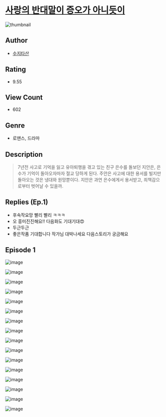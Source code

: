 # [사랑의 반대말이 증오가 아니듯이](https://comic.naver.com/challenge/list?titleId=810109)
![thumbnail](https://image-comic.pstatic.net/user_contents_data/challenge_comic/2023/05/24/360103/upload_3616446809430385715_480x623.jpeg)

## Author
- [수지타산](https://comic.naver.com/artistTitle?id=360103)

## Rating
- 9.55

## View Count
- 602

## Genre
- 로맨스, 드라마

## Description
> 7년전 사고로 기억을 잃고 유아퇴행을 겪고 있는 친구 은수를 돌보던 지안은, 은수가 기억이 돌아오자마자 절교 당하게 된다. 주안은 사고에 대한 용서를 빌지만 돌아오는 것은 냉대와 원망뿐이다. 지안은 과연 은수에게서 용서받고, 죄책감으로부터 벗어날 수 있을까.

## Replies (Ep.1)
- 후속작요망 빨리 빨리 ㅋㅋㅋ
- 오 흥미진진해요!! 다음화도 기대기대😍
- 두근두근
- 좋은작품 기대합니다 작가님 대박나세요 다음스토리가 궁금해요

## Episode 1
![image](https://image-comic.pstatic.net/user_contents_data/challenge_comic/2023/05/25/360103/upload_4123101766771619129.jpeg)

![image](https://image-comic.pstatic.net/user_contents_data/challenge_comic/2023/05/25/360103/upload_7233117891094132787.jpeg)

![image](https://image-comic.pstatic.net/user_contents_data/challenge_comic/2023/05/25/360103/upload_3546692696631633463.jpeg)

![image](https://image-comic.pstatic.net/user_contents_data/challenge_comic/2023/05/25/360103/upload_3630805326764335460.jpeg)

![image](https://image-comic.pstatic.net/user_contents_data/challenge_comic/2023/05/25/360103/upload_7293914063618586168.jpeg)

![image](https://image-comic.pstatic.net/user_contents_data/challenge_comic/2023/05/25/360103/upload_3559586656521905761.jpeg)

![image](https://image-comic.pstatic.net/user_contents_data/challenge_comic/2023/05/25/360103/upload_7364001543275886177.jpeg)

![image](https://image-comic.pstatic.net/user_contents_data/challenge_comic/2023/05/25/360103/upload_7089851302690633272.jpeg)

![image](https://image-comic.pstatic.net/user_contents_data/challenge_comic/2023/05/25/360103/upload_3905240143390519351.jpeg)

![image](https://image-comic.pstatic.net/user_contents_data/challenge_comic/2023/05/25/360103/upload_7293072057610286899.jpeg)

![image](https://image-comic.pstatic.net/user_contents_data/challenge_comic/2023/05/25/360103/upload_3763097664593342516.jpeg)

![image](https://image-comic.pstatic.net/user_contents_data/challenge_comic/2023/05/25/360103/upload_7161065773059028790.jpeg)

![image](https://image-comic.pstatic.net/user_contents_data/challenge_comic/2023/05/25/360103/upload_3774637046928651366.jpeg)

![image](https://image-comic.pstatic.net/user_contents_data/challenge_comic/2023/05/25/360103/upload_3904677369578271078.jpeg)

![image](https://image-comic.pstatic.net/user_contents_data/challenge_comic/2023/05/25/360103/upload_7221863097604191845.jpeg)

![image](https://image-comic.pstatic.net/user_contents_data/challenge_comic/2023/05/25/360103/upload_3559309776455350070.jpeg)
